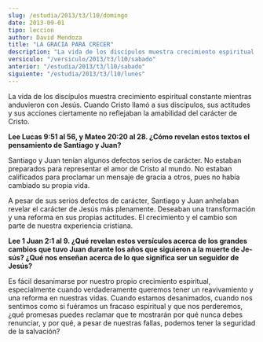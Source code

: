 ```yaml
---
slug: /estudia/2013/t3/l10/domingo
date: 2013-09-01
tipo: leccion
author: David Mendoza
title: "LA GRACIA PARA CRECER"
description: "La vida de los discípulos muestra crecimiento espiritual constante mientras anduvieron con Jesús. Cuando Cristo llamó a sus discípulos, sus actitudes y sus acciones ciertamente no reflejaban la amabilidad del carácter de Cristo."
versiculo: "/versiculo/2013/t3/l10/sabado"
anterior: "/estudia/2013/t3/l10/sabado"
siguiente: "/estudia/2013/t3/l10/lunes"
---
```


La vida de los discípulos muestra crecimiento espiritual constante mientras anduvieron con Jesús. Cuando Cristo llamó a sus discípulos, sus actitudes y sus acciones ciertamente no reflejaban la amabilidad del carácter de Cristo.

**Lee Lucas 9:51 al 56, y Mateo 20:20 al 28. ¿Cómo revelan estos textos el pensamiento de Santiago y Juan?**

Santiago y Juan tenían algunos defectos serios de carácter. No estaban prepa­rados para representar el amor de Cristo al mundo. No estaban calificados para proclamar un mensaje de gracia a otros, pues no había cambiado su propia vida.

A pesar de sus serios defectos de carácter, Santiago y Juan anhelaban revelar el carácter de Jesús más plenamente. Deseaban una transformación y una re­forma en sus propias actitudes. El crecimiento y el cambio son parte de nuestra experiencia cristiana.

**Lee 1 Juan 2:1 al 9. ¿Qué revelan estos versículos acerca de los grandes cambios que tuvo Juan durante los años que siguieron a la muerte de Je­sús? ¿Qué nos enseñan acerca de lo que significa ser un seguidor de Jesús?**

Es fácil desanimarse por nuestro propio crecimiento espiritual, especialmente cuando verdaderamente queremos tener un reavivamiento y una reforma en nuestras vidas. Cuando estamos desanimados, cuando nos sentimos como si fuéramos un fracaso espiritual y que nos perderemos, ¿qué promesas puedes reclamar que te mostrarán por qué nunca debes renunciar, y por qué, a pesar de nuestras fallas, podemos tener la seguridad de la salvación?
